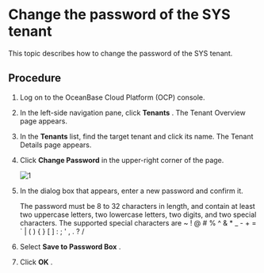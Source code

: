 # Change the password of the SYS tenant

This topic describes how to change the password of the SYS tenant.

## Procedure

1. Log on to the OceanBase Cloud Platform (OCP) console.

2. In the left-side navigation pane, click **Tenants** . The Tenant Overview page appears.

3. In the **Tenants** list, find the target tenant and click its name. The Tenant Details page appears.

4. Click **Change Password** in the upper-right corner of the page.

   ![1](https://obbusiness-private.oss-cn-shanghai.aliyuncs.com/doc/img/ocp/%E4%BF%AE%E6%94%B9%E5%AF%86%E7%A0%812.png)

5. In the dialog box that appears, enter a new password and confirm it.

   The password must be 8 to 32 characters in length, and contain at least two uppercase letters, two lowercase letters, two digits, and two special characters. The supported special characters are \~ ! @ # % \^ \& \* _ - + = \` \| ( ) { } \[ \] : ; ' , . ? /

6. Select **Save to Password Box** .

7. Click **OK** .
